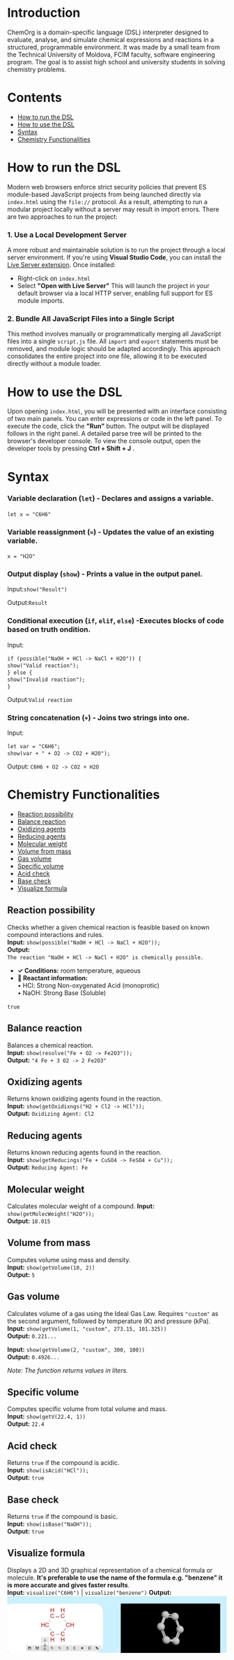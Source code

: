 # Introduction
ChemOrg is a domain-specific language (DSL) interpreter designed to evaluate, analyse, and simulate chemical expressions and reactions in a structured, programmable environment. It was made by a small team from the Technical University of Moldova, FCIM faculty, software engineering program. The goal is to assist high school and university students in solving chemistry problems.

# Contents

- [How to run the DSL](#how-to-run-the-dsl)
- [How to use the DSL](#how-to-use-the-dsl)
- [Syntax](#syntax)
- [Chemistry Functionalities](#chemistry-functionalities)

# How to run the DSL
Modern web browsers enforce strict security policies that prevent ES module-based JavaScript projects from being launched directly via `index.html` using the `file://` protocol. As a result, attempting to run a modular project locally without a server may result in import errors.
There are two approaches to run the project:
### 1. Use a Local Development Server
A more robust and maintainable solution is to run the project through a local server environment. If you're using **Visual Studio Code**, you can install the [Live Server extension](https://marketplace.visualstudio.com/items?itemName=ritwickdey.LiveServer).
Once installed:
- Right-click on `index.html`
- Select **"Open with Live Server"**
This will launch the project in your default browser via a local HTTP server, enabling full support for ES module imports.
### 2. Bundle All JavaScript Files into a Single Script
This method involves manually or programmatically merging all JavaScript files into a single `script.js` file. All `import` and `export` statements must be removed, and module logic should be adapted accordingly. This approach consolidates the entire project into one file, allowing it to be executed directly without a module loader.

# How to use the DSL
Upon opening `index.html`, you will be presented with an interface consisting of two main panels. You can enter expressions or code in the left panel. To execute the code, click the **"Run"** button. The output will be displayed follows in the right panel. A detailed parse tree will be printed to the browser's developer console. To view the console output, open the developer tools by pressing **Ctrl + Shift + J** .

# Syntax

### **Variable declaration (`let`)** - Declares and assigns a variable.  
`let x = "C6H6"`

### **Variable reassignment (`=`)** - Updates the value of an existing variable.  
`x = "H2O"`

### **Output display (`show`)** - Prints a value in the output panel.

Input:`show("Result")`

Output:`Result`

### **Conditional execution (`if`, `elif`, `else`)** -Executes blocks of code based on truth ondition.

Input:
```
if (possible("NaOH + HCl -> NaCl + H2O")) {
show("Valid reaction");
} else {
show("Invalid reaction");
}
```

Output:`Valid reaction`

### **String concatenation (`+`)** - Joins two strings into one.
  
Input:
```
let var = "C6H6";
show(var + " + O2 -> CO2 + H2O");
```

Output: `C6H6 + O2 -> CO2 + H2O`


# Chemistry Functionalities
- [Reaction possibility](#reaction-possibility)
- [Balance reaction](#balance-reaction)
- [Oxidizing agents](#oxidizing-agents)
- [Reducing agents](#reducing-agents)
- [Molecular weight](#molecular-weight)
- [Volume from mass](#volume-from-mass)
- [Gas volume](#gas-volume)
- [Specific volume](#specific-volume)
- [Acid check](#acid-check)
- [Base check](#base-check)
- [Visualize formula](#visualize-formula)

## Reaction possibility
Checks whether a given chemical reaction is feasible based on known compound interactions and rules.  
**Input:** `show(possible("NaOH + HCl -> NaCl + H2O"));`  
**Output:**  
`The reaction "NaOH + HCl -> NaCl + H2O" is chemically possible.`

- **✓ Conditions:** room temperature, aqueous  
- **🧪 Reactant information:**  
  • HCl: Strong Non-oxygenated Acid (monoprotic)  
  • NaOH: Strong Base (Soluble)

`true`

## Balance reaction
Balances a chemical reaction.  
**Input:** `show(resolve("Fe + O2 -> Fe2O3"));`  
**Output:** `"4 Fe + 3 O2 -> 2 Fe2O3"`

## Oxidizing agents
Returns known oxidizing agents found in the reaction.  
**Input:** `show(getOxidixngs("H2 + Cl2 -> HCl"));`  
**Output:** `Oxidizing Agent: Cl2`

## Reducing agents
Returns known reducing agents found in the reaction.  
**Input:** `show(getReducings("Fe + CuSO4 -> FeSO4 + Cu"));`  
**Output:** `Reducing Agent: Fe`

## Molecular weight
Calculates molecular weight of a compound. 
**Input:** `show(getMolecWeight("H2O"));`  
**Output:** `18.015`

## Volume from mass  
Computes volume using mass and density.  
**Input:** `show(getVolume(10, 2))`  
**Output:** `5`

## Gas volume  
Calculates volume of a gas using the Ideal Gas Law. Requires `"custom"` as the second argument, followed by temperature (K) and pressure (kPa).  
**Input:** `show(getVolume(1, "custom", 273.15, 101.325))`  
**Output:** `0.221...`  

**Input:** `show(getVolume(2, "custom", 300, 100))`  
**Output:** `0.4926...`

_Note: The function returns values in liters._

## Specific volume  
Computes specific volume from total volume and mass.  
**Input:** `show(getV(22.4, 1))`  
**Output:** `22.4`

## Acid check
Returns `true` if the compound is acidic.  
**Input:** `show(isAcid("HCl"));`  
**Output:** `true`

## Base check
Returns `true` if the compound is basic.  
**Input:** `show(isBase("NaOH"));`  
**Output:** `true`

## Visualize formula
Displays a 2D and 3D graphical representation of a chemical formula or molecule.
**It's preferable to use the name of the formula e.g. "benzene" it is more accurate and gives faster results**.  
**Input:** `visualize("C6H6")`  |   `visualize("benzene")`
**Output:** 
![alt text](/images/image.png) 
